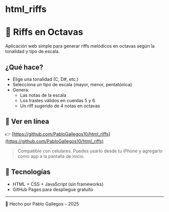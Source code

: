 # html_riffs

# 🎸 Riffs en Octavas

Aplicación web simple para generar riffs melódicos en octavas según la tonalidad y tipo de escala.

## ¿Qué hace?

- Elige una tonalidad (C, D#, etc.)
- Selecciona un tipo de escala (mayor, menor, pentatónica)
- Genera:
  - Las notas de la escala
  - Los trastes válidos en cuerdas 5 y 6
  - Un riff sugerido de 4 notas en octavas

## 🚀 Ver en línea

👉 [https://github.com/PabloGallegos10/html_riffs](https://github.com/PabloGallegos10/html_riffs)

> Compatible con celulares. Puedes usarlo desde tu iPhone y agregarlo como app a la pantalla de inicio.

## 🎯 Tecnologías

- HTML + CSS + JavaScript (sin frameworks)
- GitHub Pages para despliegue gratuito

---

🤘 Hecho por Pablo Gallegos – 2025
